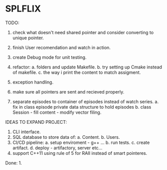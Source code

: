 # SPLFLIX

TODO:
1. check what doesn't need shared pointer and consider converting to unique pointer.
2. finish User recomendation and watch in action.
3. create Debug mode for unit testing.
4. refactor:
    a. folders and update Makefile.
    b. try setting up Cmake instead of makefile.
    c. the way i print the content to match assigment.

5. exception handling.
6. make sure all pointers are sent and recieved properly.
7. separate episodes to container of episodes instead of watch series.
    a. fix in class episode private data structure to hold episodes
    b. class Session - fill content - modify vector filing.



IDEAS TO EXPAND PROJECT:
1. CLI interface.
2. SQL database to store data of:
    a. Content.
    b. Users.
3. CI/CD pipeline:
    a. setup enviroment - g++ ...
    b. run tests.
    c. create artifact.
    d. deploy - artifactory, server etc...
4. support C++11 using rule of 5 for RAII instead of smart pointeres.


Done:
1. 
